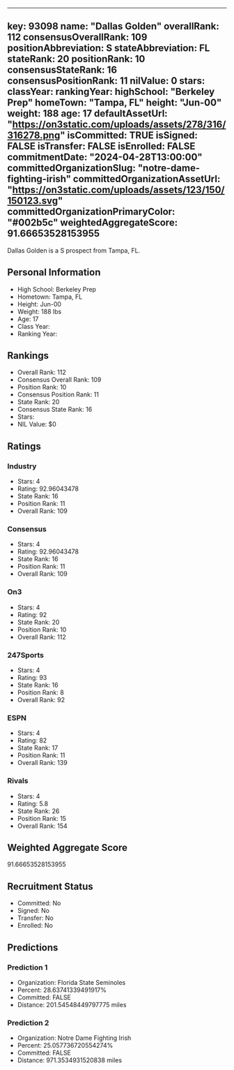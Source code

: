 ---
  key: 93098
  name: "Dallas Golden"
  overallRank: 112
  consensusOverallRank: 109
  positionAbbreviation: S
  stateAbbreviation: FL
  stateRank: 20
  positionRank: 10
  consensusStateRank: 16
  consensusPositionRank: 11
  nilValue: 0
  stars: 
  classYear: 
  rankingYear: 
  highSchool: "Berkeley Prep"
  homeTown: "Tampa, FL"
  height: "Jun-00"
  weight: 188
  age: 17
  defaultAssetUrl: "https://on3static.com/uploads/assets/278/316/316278.png"
  isCommitted: TRUE
  isSigned: FALSE
  isTransfer: FALSE
  isEnrolled: FALSE
  commitmentDate: "2024-04-28T13:00:00"
  committedOrganizationSlug: "notre-dame-fighting-irish"
  committedOrganizationAssetUrl: "https://on3static.com/uploads/assets/123/150/150123.svg"
  committedOrganizationPrimaryColor: "#002b5c"
  weightedAggregateScore: 91.66653528153955
  ---
  
  Dallas Golden is a S prospect from Tampa, FL.
  
  ## Personal Information
  - High School: Berkeley Prep
  - Hometown: Tampa, FL
  - Height: Jun-00
  - Weight: 188 lbs
  - Age: 17
  - Class Year: 
  - Ranking Year: 
  
  ## Rankings
  - Overall Rank: 112
  - Consensus Overall Rank: 109
  - Position Rank: 10
  - Consensus Position Rank: 11
  - State Rank: 20
  - Consensus State Rank: 16
  - Stars: 
  - NIL Value: $0
  
  ## Ratings
  
  ### Industry
  - Stars: 4
  - Rating: 92.96043478
  - State Rank: 16
  - Position Rank: 11
  - Overall Rank: 109
  
  ### Consensus
  - Stars: 4
  - Rating: 92.96043478
  - State Rank: 16
  - Position Rank: 11
  - Overall Rank: 109
  
  ### On3
  - Stars: 4
  - Rating: 92
  - State Rank: 20
  - Position Rank: 10
  - Overall Rank: 112
  
  ### 247Sports
  - Stars: 4
  - Rating: 93
  - State Rank: 16
  - Position Rank: 8
  - Overall Rank: 92
  
  ### ESPN
  - Stars: 4
  - Rating: 82
  - State Rank: 17
  - Position Rank: 11
  - Overall Rank: 139
  
  ### Rivals
  - Stars: 4
  - Rating: 5.8
  - State Rank: 26
  - Position Rank: 15
  - Overall Rank: 154
  
  ## Weighted Aggregate Score
  91.66653528153955
  
  ## Recruitment Status
  - Committed: No
  - Signed: No
  - Transfer: No
  - Enrolled: No
  
  
  
  ## Predictions
  
  ### Prediction 1
  - Organization: Florida State Seminoles
  - Percent: 28.63741339491917%
  - Committed: FALSE
  - Distance: 201.54548449797775 miles
  
  ### Prediction 2
  - Organization: Notre Dame Fighting Irish
  - Percent: 25.057736720554274%
  - Committed: FALSE
  - Distance: 971.3534931520838 miles
  